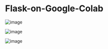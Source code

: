 # Flask-on-Google-Colab



![image](https://user-images.githubusercontent.com/75041273/123863216-f073ef80-d946-11eb-995b-60d6263a6474.png)

![image](https://user-images.githubusercontent.com/75041273/123863129-d20df400-d946-11eb-8208-573689eadac9.png)

![image](https://user-images.githubusercontent.com/75041273/123863090-c3bfd800-d946-11eb-899b-331d7ad53c69.png)


